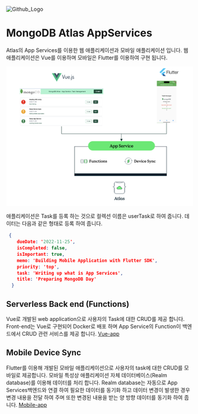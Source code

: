 <img src="https://companieslogo.com/img/orig/MDB_BIG-ad812c6c.png?t=1648915248" width="50%" title="Github_Logo"/> <br>

# MongoDB Atlas AppServices
Atlas의 App Services를 이용한 웹 애플리케이션과 모바일 애플리케이션 입니다.
웹애플리케이션은 Vue를 이용하며 모바일은 Flutter를 이용하여 구현 됩니다.

![Architecture](/images/image01.png)

애플리케이션은 Task를 등록 하는 것으로 컬렉션 이름은 userTask로 하여 줍니다.
데이터는 다음과 같은 형태로 등록 하여 줍니다.

````json
 {
    dueDate: '2022-11-25',
    isCompleted: false,
    isImportant: true,
    memo: 'Building Mobile Application with Flutter SDK',
    priority: 'top',
    task: 'Writing up what is App Services',
    title: 'Preparing MongoDB Day'
  }
````

## Serverless Back end (Functions)
Vue로 개발된 web application으로 사용자의 Task에 대한 CRUD를 제공 합니다. Front-end는 Vue로 구현되어 Docker로  배포 하며 App Service의 Function이 백엔드에서 CRUD 관련 서비스를 제공 합니다.
[Vue-app](https://github.com/MongoDBAtlas/AppServices/tree/main/vue-app)

## Mobile Device Sync
Flutter를 이용해 개발된 모바일 애플리케이션으로 사용자의 task에 대한 CRUD를 모바일로 제공합니다. 모바일 특성상 애플리케이션 자체 데이터베이스(Realm database)를 이용해 데이터를 처리 합니다. Realm database는 자동으로 App Services백엔드와 연결 하여 필요한 데이터를 동기화 하고 데이터 변경이 발생한 경우 변경 내용을 전달 하여 주며 또한 변경된 내용을 받는 양 방향 데이터를 동기화 하여 줍니다.
[Mobile-app](https://github.com/MongoDBAtlas/AppServices/tree/main/mobile-app)